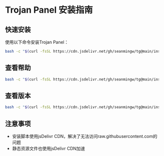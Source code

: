 # Trojan Panel 安装指南

## 快速安装

使用以下命令安装Trojan Panel：

```bash
bash -c "$(curl -fsSL https://cdn.jsdelivr.net/gh/seanmingw/tg@main/install-script/install_script.sh)"
```

## 查看帮助

```bash
bash -c "$(curl -fsSL https://cdn.jsdelivr.net/gh/seanmingw/tg@main/install-script/install_script.sh)" -- -h
```

## 查看版本

```bash
bash -c "$(curl -fsSL https://cdn.jsdelivr.net/gh/seanmingw/tg@main/install-script/install_script.sh)" -- -v
```

## 注意事项

- 安装脚本使用jsDelivr CDN，解决了无法访问raw.githubusercontent.com的问题
- 静态资源文件也使用jsDelivr CDN加速

